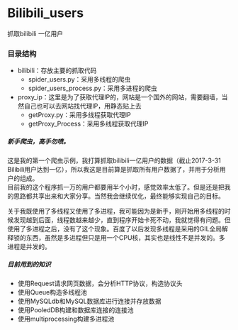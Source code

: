# Bilibili_users
抓取bilibili 一亿用户

### 目录结构  
  + bilibili：存放主要的抓取代码   
    + spider_users.py：采用多线程的爬虫  
    + spider_users_process.py：采用多进程的爬虫  
  + proxy_ip：这里是为了获取代理IP的，网站是一个国外的网站，需要翻墙，当然自己也可以去网站找代理IP，用静态贴上去  
    + getProxy.py：采用多线程获取代理IP
    + getProxy_Process：采用多线程获取代理IP

##### 新手爬虫，高手勿喷。  
这是我的第一个爬虫示例，我打算抓取bilibili一亿用户的数据（截止2017-3-31 Bilibili用户达到一亿），所以我这是目前算是抓取所有用户数据了，并用于分析用户的组成。    
目前我的这个程序抓一万的用户都要用半个小时，感觉效率太低了。但是还是把我的思路都共享出来和大家分享。当然我会继续优化，最终能够实现自己的目标。

关于我既使用了多线程又使用了多进程，我可能因为是新手，刚开始用多线程的时候发现越到后面，线程数越来越少，直到程序开始卡死不动，我就觉得有问题。但使用了多进程之后，没有了这个现象。百度了以后发现多线程是采用的GIL全局解释锁的东西，虽然是多进程但只是用一个CPU核，其实也是线性不是并发的。多进程是并发的。

##### 目前用到的知识  
+ 使用Request请求网页数据，会分析HTTP协议，构造协议头  
+ 使用Queue构造多线程池  
+ 使用MySQLdb和MySQL数据库进行连接并存放数据  
+ 使用PooledDB构建和数据库连接的连接池  
+ 使用multiprocessing构建多进程池

